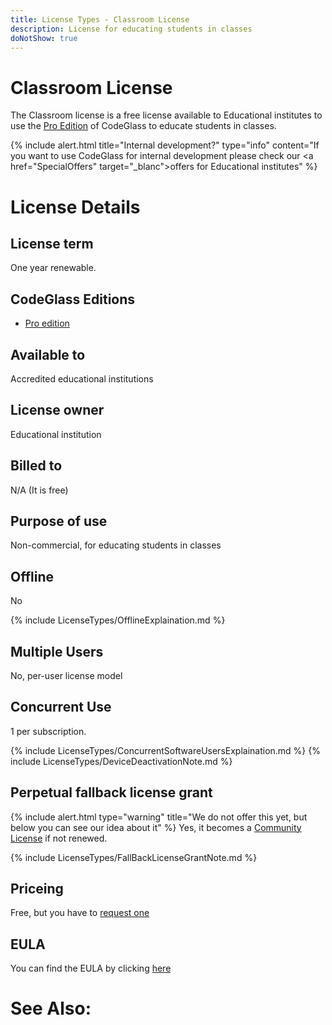 ```yaml
---
title: License Types - Classroom License
description: License for educating students in classes
doNotShow: true
---
```

# Classroom License

The Classroom license is a free license available to Educational institutes to use the [Pro Edition](../Editions/Pro.md) of CodeGlass to educate students in classes.


{% include alert.html title="Internal development?"  type="info" content="If you want to use CodeGlass for internal development please check our <a href=\"SpecialOffers\" target=\"_blanc\">offers</a> for Educational institutes" %}

# License Details
## License term
One year renewable.
## CodeGlass Editions
- [Pro edition](../Editions/Pro.md)

## Available to
Accredited educational institutions
## License owner
Educational institution
## Billed to 
N/A (It is free)
## Purpose of use
Non-commercial, for educating students in classes
## Offline
No

{% include LicenseTypes/OfflineExplaination.md %}


## Multiple Users
No, per-user license model


## Concurrent Use
1 per subscription.

{% include LicenseTypes/ConcurrentSoftwareUsersExplaination.md %}
{% include LicenseTypes/DeviceDeactivationNote.md %}


## Perpetual fallback license grant
{% include alert.html  type="warning" title="We do not offer this yet, but below you can see our idea about it" %}
Yes, it becomes a [Community License](CommunityLicense.md) if not renewed.

{% include LicenseTypes/FallBackLicenseGrantNote.md %}

## Priceing
Free, but you have to [request one](../../pages/contact.md)

## EULA
You can find the EULA by clicking [here](../Legal/EULA/ClassRoomSubscriptionAgreement.md)

# See Also:
